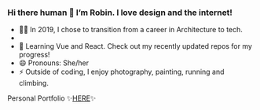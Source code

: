 ### Hi there human 👋 I’m Robin. I love design and the internet!
 
- 👩‍💻 In 2019, I chose to transition from a career in Architecture to tech.
- 
- 🌱 Learning Vue and React. Check out my recently updated repos for my progress!
- 😄 Pronouns: She/her
- ⚡ Outside of coding, I enjoy photography, painting, running and climbing.  

Personal Portfolio ✨<a href="https://www.robinnong.com/">HERE</a>✨
